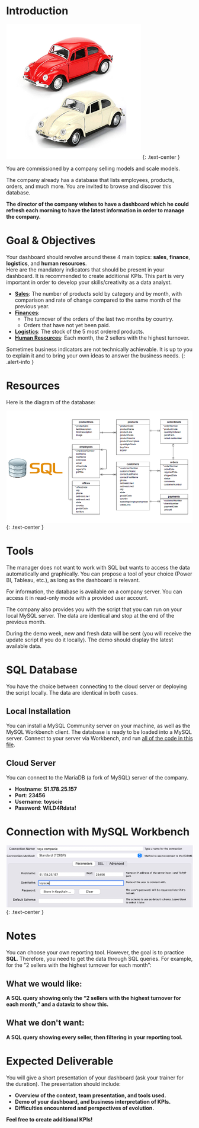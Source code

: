 # Introduction

![Header](header.PNG)
{: .text-center }

You are commissioned by a company selling models and scale models. 

The company already has a database that lists employees, products, orders, and much more. You are invited to browse and discover this database.

**The director of the company wishes to have a dashboard which he could refresh each morning to have the latest information in order to manage the company.**

# Goal & Objectives

Your dashboard should revolve around these 4 main topics: **sales**, **finance**, **logistics**, and **human resources**.  
Here are the mandatory indicators that should be present in your dashboard. It is recommended to create additional KPIs. This part is very important in order to develop your skills/creativity as a data analyst.

- <u><b>Sales</b></u>: The number of products sold by category and by month, with comparison and rate of change compared to the same month of the previous year.
- <u><b>Finances</b></u>:
  - The turnover of the orders of the last two months by country.
  - Orders that have not yet been paid.
- <u><b>Logistics</b></u>: The stock of the 5 most ordered products.
- <u><b>Human Resources</b></u>: Each month, the 2 sellers with the highest turnover.

Sometimes business indicators are not technically achievable. It is up to you to explain it and to bring your own ideas to answer the business needs.
{: .alert-info }

# Resources

Here is the diagram of the database:

![Diagram](diagram.PNG)
{: .text-center }

# Tools

The manager does not want to work with SQL but wants to access the data automatically and graphically. You can propose a tool of your choice (Power BI, Tableau, etc.), as long as the dashboard is relevant.

For information, the database is available on a company server. You can access it in read-only mode with a provided user account.

The company also provides you with the script that you can run on your local MySQL server. The data are identical and stop at the end of the previous month.

During the demo week, new and fresh data will be sent (you will receive the update script if you do it locally). The demo should display the latest available data.

# SQL Database

You have the choice between connecting to the cloud server or deploying the script locally. The data are identical in both cases.

## Local Installation

You can install a MySQL Community server on your machine, as well as the MySQL Workbench client. The database is ready to be loaded into a MySQL server. Connect to your server via Workbench, and run [all of the code in this file](https://drive.google.com/file/d/103Qm2gwiTkRFlHH4Sn-dOSAW97b8zX8U/view?usp=sharing).

## Cloud Server

You can connect to the MariaDB (a fork of MySQL) server of the company.

- **Hostname**: **51.178.25.157**
- **Port**: **23456**
- **Username**: **toyscie**
- **Password**: **WILD4Rdata!**

# Connection with MySQL Workbench

![MySQL_Connect](mysql_connection.PNG)
{: .text-center }

# Notes

You can choose your own reporting tool. However, the goal is to practice **SQL**. Therefore, you need to get the data through SQL queries. For example, for the “2 sellers with the highest turnover for each month”:

## <b>What we would like:</b>
<b>A SQL query showing **only** the “2 sellers with the highest turnover for each month,” and a dataviz to show this.</b>

## <b>What we don't want:</b>
<b>A SQL query showing every seller, then filtering in your reporting tool.</b>

# Expected Deliverable

You will give a short presentation of your dashboard (ask your trainer for the duration). The presentation should include:

- **Overview of the context, team presentation, and tools used.**
- **Demo of your dashboard, and business interpretation of KPIs.**
- **Difficulties encountered and perspectives of evolution.**

**Feel free to create additional KPIs!**
